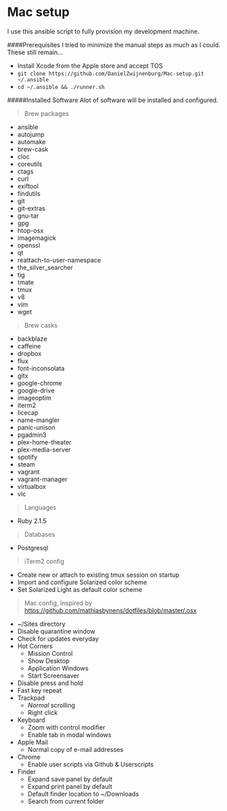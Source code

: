 Mac setup
========
I use this ansible script to fully provision my development machine.

####Prerequisites
I tried to minimize the manual steps as much as I could. These still remain...

- Install Xcode from the Apple store and accept TOS
- `git clone https://github.com/DanielZwijnenburg/Mac-setup.git ~/.ansible`
- `cd ~/.ansible && ./runner.sh`

#####Installed Software
Alot of software will be installed and configured.

>Brew packages

- ansible
- autojump
- automake
- brew-cask
- cloc
- coreutils
- ctags
- curl
- exiftool
- findutils
- git
- git-extras
- gnu-tar
- gpg
- htop-osx
- imagemagick
- openssl
- qt
- reattach-to-user-namespace
- the_silver_searcher
- tig
- tmate
- tmux
- v8
- vim
- wget

>Brew casks

- backblaze
- caffeine
- dropbox
- flux
- font-inconsolata
- gitx
- google-chrome
- google-drive
- imageoptim
- iterm2
- licecap
- name-mangler
- panic-unison
- pgadmin3
- plex-home-theater
- plex-media-server
- spotify
- steam
- vagrant
- vagrant-manager
- virtualbox
- vlc

> Languages

- Ruby 2.1.5

> Databases

- Postgresql

> iTerm2 config

- Create new or attach to existing tmux session on startup
- Import and configure Solarized color scheme
- Set Solarized Light as default color scheme

> Mac config, Inspired by https://github.com/mathiasbynens/dotfiles/blob/master/.osx

- ~/Sites directory
- Disable quarantine window
- Check for updates everyday
- Hot Corners
  - Mission Control
  - Show Desktop
  - Application Windows
  - Start Screensaver
- Disable press and hold
- Fast key repeat
- Trackpad
  - _Normal_ scrolling
  - Right click
- Keyboard
  - Zoom with control modifier
  - Enable tab in modal windows
- Apple Mail
  - Normal copy of e-mail addresses
- Chrome
  - Enable user scripts via Github & Userscripts
- Finder
  - Expand save panel by default
  - Expand print panel by default
  - Default finder location to ~/Downloads
  - Search from current folder
